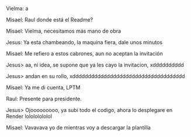 Vielma: a

Misael: Raul donde está el Readme?

Misael: Vielma, necesitamos más mano de obra

Jesus: Ya esta chambeando, la maquina fiera, dale unos minutos

Misael: Me refiero a estos cabrones, aun no aceptan la invitación

Jesus> aa, ni idea, se supone que ya les cayo la invitacion, xdddddddddd

Jesus> andan en su rollo, xdddddddddddddddddddddddddddddddddddd

Misael: Ya me di cuenta, LPTM

Raul: Presente para presidente.

Jesus> Ojooooooooo, ya subi todo el codigo, ahora lo desplegare en Render lolololololol

Misael: Vavavava yo de mientras voy a descargar la plantilla
